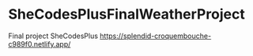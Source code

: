 # SheCodesPlusFinalWeatherProject
Final project SheCodesPlus
https://splendid-croquembouche-c989f0.netlify.app/
